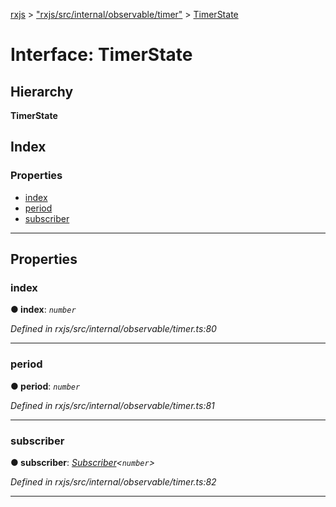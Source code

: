 [rxjs](../README.md) > ["rxjs/src/internal/observable/timer"](../modules/_rxjs_src_internal_observable_timer_.md) > [TimerState](../interfaces/_rxjs_src_internal_observable_timer_.timerstate.md)

# Interface: TimerState

## Hierarchy

**TimerState**

## Index

### Properties

* [index](_rxjs_src_internal_observable_timer_.timerstate.md#index)
* [period](_rxjs_src_internal_observable_timer_.timerstate.md#period)
* [subscriber](_rxjs_src_internal_observable_timer_.timerstate.md#subscriber)

---

## Properties

<a id="index"></a>

###  index

**● index**: *`number`*

*Defined in rxjs/src/internal/observable/timer.ts:80*

___
<a id="period"></a>

###  period

**● period**: *`number`*

*Defined in rxjs/src/internal/observable/timer.ts:81*

___
<a id="subscriber"></a>

###  subscriber

**● subscriber**: *[Subscriber](../classes/_rxjs_src_internal_subscriber_.subscriber.md)<`number`>*

*Defined in rxjs/src/internal/observable/timer.ts:82*

___

